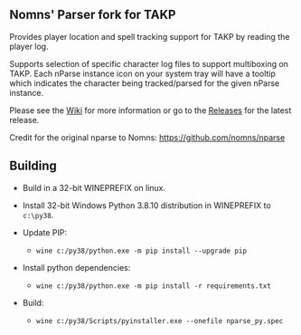 ## Nomns' Parser fork for TAKP

Provides player location and spell tracking support for TAKP by reading the player log.

Supports selection of specific character log files to support multiboxing on TAKP.  Each nParse instance icon on your system tray will have a tooltip which indicates the character being tracked/parsed for the given nParse instance.

Please see the [Wiki](https://github.com/hitechhippie/nparse-takp/wiki) for more information or go to the [Releases](https://github.com/hitechhippie/nparse-takp/releases) for the latest release.

Credit for the original nparse to Nomns:  https://github.com/nomns/nparse

## Building

- Build in a 32-bit WINEPREFIX on linux.

- Install 32-bit Windows Python 3.8.10 distribution in WINEPREFIX to `c:\py38`.

- Update PIP:
  - `wine c:/py38/python.exe -m pip install --upgrade pip`

- Install python dependencies:
  - `wine c:/py38/python.exe -m pip install -r requirements.txt`

- Build:
  - `wine c:/py38/Scripts/pyinstaller.exe --onefile nparse_py.spec`
